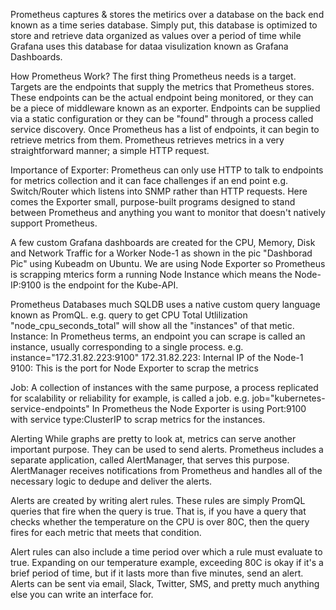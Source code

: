 Prometheus captures & stores the metirics over a database on the back end known as a time series database. Simply put, this database is optimized to store and retrieve data organized as values over a period of time while Grafana uses this database for dataa visulization known as Grafana Dashboards.

How Prometheus Work?
The first thing Prometheus needs is a target. Targets are the endpoints that supply the metrics that Prometheus stores. These endpoints can be the actual endpoint being monitored, or they can be a piece of middleware known as an exporter. Endpoints can be supplied via a static configuration or they can be "found" through a process called service discovery. 
Once Prometheus has a list of endpoints, it can begin to retrieve metrics from them. Prometheus retrieves metrics in a very straightforward manner; a simple HTTP request. 

Importance of Exporter: Prometheus can only use HTTP to talk to endpoints for metrics collection and it can face challenges if an end point e.g. Switch/Router which listens into SNMP rather than HTTP requests. Here comes the Exporter small, purpose-built programs designed to stand between Prometheus and anything you want to monitor that doesn't natively support Prometheus. 

A few custom Grafana dashboards are created for the CPU, Memory, Disk and Network Traffic for a Worker Node-1 as shown in the pic "Dashborad Pic" using Kubeadm on Ubuntu.
We are using Node Exporter so Prometheus is scrapping mterics form a running Node Instance which means the Node-IP:9100 is the endpoint for the Kube-API.

Prometheus Databases much SQLDB uses a native custom query language known as PromQL.
e.g. query to get CPU Total Utlilization "node_cpu_seconds_total" will show all the "instances" of that metic.
Instance: In Prometheus terms, an endpoint you can scrape is called an instance, usually corresponding to a single process.
e.g. instance="172.31.82.223:9100"
172.31.82.223: Internal IP of the Node-1
9100: This is the port for Node Exporter to scrap the metrics

Job: A collection of instances with the same purpose, a process replicated for scalability or reliability for example, is called a job.
e.g. job="kubernetes-service-endpoints"
In Prometheus the Node Exporter is using Port:9100 with service type:ClusterIP to scrap metrics for the instances.


Alerting
While graphs are pretty to look at, metrics can serve another important purpose. They can be used to send alerts. Prometheus includes a separate application, called AlertManager, that serves this purpose. AlertManager receives notifications from Prometheus and handles all of the necessary logic to dedupe and deliver the alerts.

Alerts are created by writing alert rules. These rules are simply PromQL queries that fire when the query is true. That is, if you have a query that checks whether the temperature on the CPU is over 80C, then the query fires for each metric that meets that condition.

Alert rules can also include a time period over which a rule must evaluate to true. Expanding on our temperature example, exceeding 80C is okay if it's a brief period of time, but if it lasts more than five minutes, send an alert. Alerts can be sent via email, Slack, Twitter, SMS, and pretty much anything else you can write an interface for.
